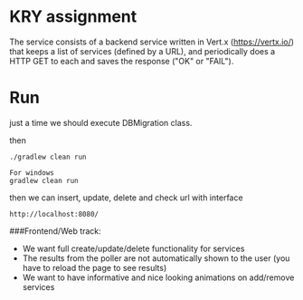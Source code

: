 # KRY assignment

The service consists of a backend service written in Vert.x (https://vertx.io/)
that keeps a list of services (defined by a URL), and periodically does a HTTP GET to each and saves the response ("OK" or "FAIL").

# Run

just a time we should execute DBMigration class.

then

    ./gradlew clean run 

    For windows
    gradlew clean run

then we can insert, update, delete and check url with interface

    http://localhost:8080/


###Frontend/Web track:

- We want full create/update/delete functionality for services
- The results from the poller are not automatically shown to the user (you have to reload the page to see results)
- We want to have informative and nice looking animations on add/remove services